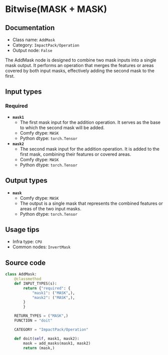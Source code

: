 # Bitwise(MASK + MASK)
## Documentation
- Class name: `AddMask`
- Category: `ImpactPack/Operation`
- Output node: `False`

The AddMask node is designed to combine two mask inputs into a single mask output. It performs an operation that merges the features or areas covered by both input masks, effectively adding the second mask to the first.
## Input types
### Required
- **`mask1`**
    - The first mask input for the addition operation. It serves as the base to which the second mask will be added.
    - Comfy dtype: `MASK`
    - Python dtype: `torch.Tensor`
- **`mask2`**
    - The second mask input for the addition operation. It is added to the first mask, combining their features or covered areas.
    - Comfy dtype: `MASK`
    - Python dtype: `torch.Tensor`
## Output types
- **`mask`**
    - Comfy dtype: `MASK`
    - The output is a single mask that represents the combined features or areas of the two input masks.
    - Python dtype: `torch.Tensor`
## Usage tips
- Infra type: `CPU`
- Common nodes: `InvertMask`


## Source code
```python
class AddMask:
    @classmethod
    def INPUT_TYPES(s):
        return {"required": {
            "mask1": ("MASK",),
            "mask2": ("MASK",),
        }
        }

    RETURN_TYPES = ("MASK",)
    FUNCTION = "doit"

    CATEGORY = "ImpactPack/Operation"

    def doit(self, mask1, mask2):
        mask = add_masks(mask1, mask2)
        return (mask,)

```
